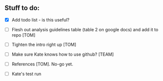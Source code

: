 ## Stuff to do:

- [X] Add todo list - is this useful?
- [ ] Flesh out analysis guidelines table (table 2 on google docs) and add it to repo [TOM]
- [ ] Tighten the intro right up [TOM]
- [ ] Make sure Kate knows how to use github? [TEAM]
- [ ] References [TOM]. No-go yet. 
- [ ] Kate's test run  

